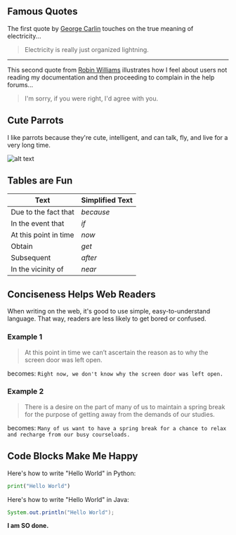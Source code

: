 ## Famous Quotes
The first quote by [George Carlin](https://www.brainyquote.com/quotes/george_carlin_145996?src=t_funny) touches on the true meaning of electricity...

> Electricity is really just organized lightning.

---
This second quote from [Robin Williams](https://www.brainyquote.com/quotes/robin_williams_378502?src=t_funny) illustrates how I feel about users not reading my documentation and then proceeding to complain in the help forums...

> I'm sorry, if you were right, I'd agree with you.

## Cute Parrots
I like parrots because they're cute, intelligent, and can talk, fly, and live for a very long time.

![alt text](https://wereallaboutpets.com/wp-content/uploads/2019/12/Cute-Parrot-Names.jpg "Three cute parrots on a branch")

## Tables are Fun

|Text|Simplified Text|
| ---|---|
|Due to the fact that|*because*|
|In the event that|*if*|
|At this point in time|*now*|
|Obtain|*get*|
|Subsequent|*after*|
|In the vicinity of|*near*|

## Conciseness Helps Web Readers
When writing on the web, it's good to use simple, easy-to-understand language. That way, readers are less likely to get bored or confused.

### Example 1
> At this point in time we can’t ascertain the reason as to why the screen door was left open.

becomes:
`Right now, we don't know why the screen door was left open.`

### Example 2
> There is a desire on the part of many of us to maintain a spring break for the purpose of getting away from the demands of our studies.

becomes:
`Many of us want to have a spring break for a chance to relax and recharge from our busy courseloads.`

## Code Blocks Make Me Happy
Here's how to write "Hello World" in Python:

```py
print("Hello World")
```

Here's how to write "Hello World" in Java:
```java
System.out.println("Hello World");
```

**I am SO done.**


